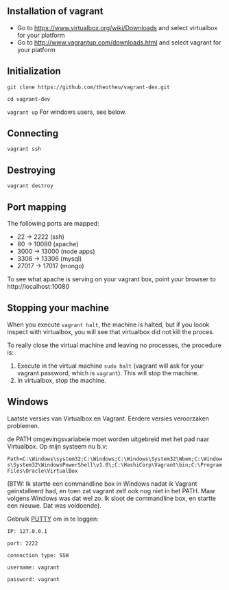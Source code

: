 Installation of vagrant
-----------------------
- Go to https://www.virtualbox.org/wiki/Downloads and select virtualbox for your platform
- Go to http://www.vagrantup.com/downloads.html and select vagrant for your platform


Initialization
--------------
`git clone https://github.com/theotheu/vagrant-dev.git`

`cd vagrant-dev`

`vagrant up` For windows users, see below.

Connecting
----------
`vagrant ssh`

Destroying
----------
`vagrant destroy`


Port mapping
------------
The following ports are mapped: 

- 22 -> 2222 (ssh)
- 80 -> 10080 (apache)
- 3000 -> 13000 (node apps)
- 3306 -> 13306 (mysql)
- 27017 -> 17017 (mongo)

To see what apache is serving on your vagrant box, point your browser to http://localhost:10080


Stopping your machine
---------------------
When you execute `vagrant halt`, the machine is halted, but if you loook inspect with virtualbox, you will see that virtualbox did not kill the proces. 

To really close the virtual machine and leaving no processes, the procedure is:

1. Execute in the virtual machine `sudo halt` (vagrant will ask for your vagrant password, which is `vagrant`). This will stop the machine.
2. In virtualbox, stop the machine.


Windows
-------
Laatste versies van Virtualbox en Vagrant. Eerdere versies veroorzaken problemen.

de PATH omgevingsvariabele moet worden uitgebreid met het pad naar Virtualbox. Op mijn systeem nu b.v: 

```Path=C:\Windows\system32;C:\Windows;C:\Windows\System32\Wbem;C:\Windows\System32\WindowsPowerShell\v1.0\;C:\HashiCorp\Vagrant\bin;C:\Program Files\Oracle\VirtualBox```

(BTW: Ik startte een commandline box in Windows nadat ik Vagrant geinstalleerd had, en toen zat vagrant zelf ook nog niet in het PATH. Maar volgens Windows was dat wel zo. Ik sloot de commandline box, en startte een nieuwe. Dat was voldoende).

Gebruik [PUTTY](http://www.chiark.greenend.org.uk/~sgtatham/putty/download.html) om in te loggen:

`IP: 127.0.0.1`

`port: 2222`

`connection type: SSH`

`username: vagrant`

`password: vagrant`


